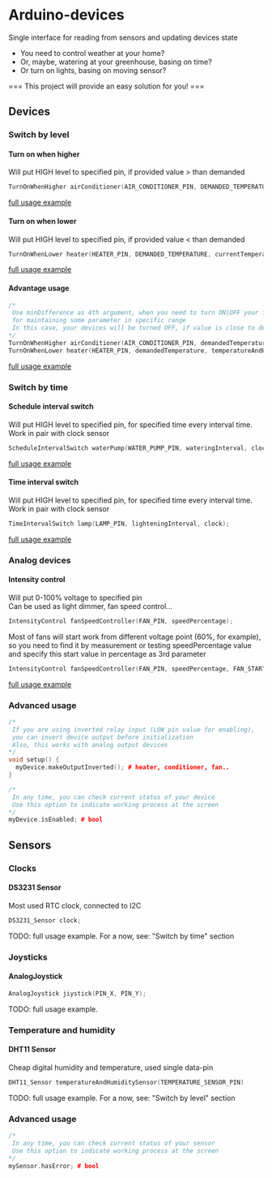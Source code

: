 # Arduino-devices
Single interface for reading from sensors and updating devices state

- You need to control weather at your home?
- Or, maybe, watering at your greenhouse, basing on time?
- Or turn on lights, basing on moving sensor?

=== This project will provide an easy solution for you! ===

## Devices

### Switch by level

#### Turn on when higher
Will put HIGH level to specified pin, if provided value > than demanded
```cpp
TurnOnWhenHigher airConditioner(AIR_CONDITIONER_PIN, DEMANDED_TEMPERATURE, currentTemperature);
```
[full usage example](https://github.com/el-fuego/Arduino-devices/blob/master/examples/airConditioner/airConditioner.ino)

#### Turn on when lower
Will put HIGH level to specified pin, if provided value < than demanded
```cpp
TurnOnWhenLower heater(HEATER_PIN, DEMANDED_TEMPERATURE, currentTemperature);
```
[full usage example](https://github.com/el-fuego/Arduino-devices/blob/master/examples/heater/heater.ino)

#### Advantage usage
```cpp
/*
 Use minDifference as 4th argument, when you need to turn ON|OFF your few devices 
 for maintaining some parameter in specific range
 In this case, your devices will be turned OFF, if value is close to demanded
*/
TurnOnWhenHigher airConditioner(AIR_CONDITIONER_PIN, demandedTemperature, temperatureAndHumiditySensor.temperature, TEMPERATURE_RANGE / 2);
TurnOnWhenLower heater(HEATER_PIN, demandedTemperature, temperatureAndHumiditySensor.temperature, TEMPERATURE_RANGE / 2);
```
[full usage example](https://github.com/el-fuego/Arduino-devices/blob/master/examples/temperatureControl/temperatureControl.ino)


### Switch by time

#### Schedule interval switch
Will put HIGH level to specified pin, for specified time every interval time.\
Work in pair with clock sensor
```cpp
ScheduleIntervalSwitch waterPump(WATER_PUMP_PIN, wateringInterval, clock);
```
[full usage example](https://github.com/el-fuego/Arduino-devices/blob/master/examples/watering/watering.ino)

#### Time interval switch
Will put HIGH level to specified pin, for specified time every interval time.\
Work in pair with clock sensor
```cpp
TimeIntervalSwitch lamp(LAMP_PIN, lighteningInterval, clock);
```
[full usage example](https://github.com/el-fuego/Arduino-devices/blob/master/examples/lightening/lightening.ino)


### Analog devices

#### Intensity control
Will put 0-100% voltage to specified pin\
Can be used as light dimmer, fan speed control...
```cpp
IntensityControl fanSpeedController(FAN_PIN, speedPercentage);
```

Most of fans will start work from different voltage point (60%, for example), so you need to find it by measurement or testing speedPercentage value and specify this start value in percentage as 3rd parameter
```cpp
IntensityControl fanSpeedController(FAN_PIN, speedPercentage, FAN_START_PERCENTAGE);
```
[full usage example](https://github.com/el-fuego/Arduino-devices/blob/master/examples/fanSpeedControl/fanSpeedControl.ino)


### Advanced usage
```cpp
/*
 If you are using inverted relay input (LOW pin value for enabling), 
 you can invert device output before initialization 
 Also, this works with analog output devices
*/
void setup() {
  myDevice.makeOutputInverted(); # heater, conditioner, fan.. 
}

/*
 In any time, you can check current status of your device
 Use this option to indicate working process at the screen
*/
myDevice.isEnabled; # bool
```


## Sensors

### Clocks

#### DS3231 Sensor
Most used RTC clock, connected to I2C
```cpp
DS3231_Sensor clock;
```
TODO: full usage example. For a now, see: "Switch by time" section


### Joysticks

#### AnalogJoystick
```cpp
AnalogJoystick jiystick(PIN_X, PIN_Y);
```
TODO: full usage example.


### Temperature and humidity

#### DHT11 Sensor
Cheap digital humidity and temperature, used single data-pin
```cpp
DHT11_Sensor temperatureAndHumiditySensor(TEMPERATURE_SENSOR_PIN)
```
TODO: full usage example. For a now, see: "Switch by level" section


### Advanced usage
```cpp
/*
 In any time, you can check current status of your sensor
 Use this option to indicate working process at the screen
*/
mySensor.hasError; # bool
```